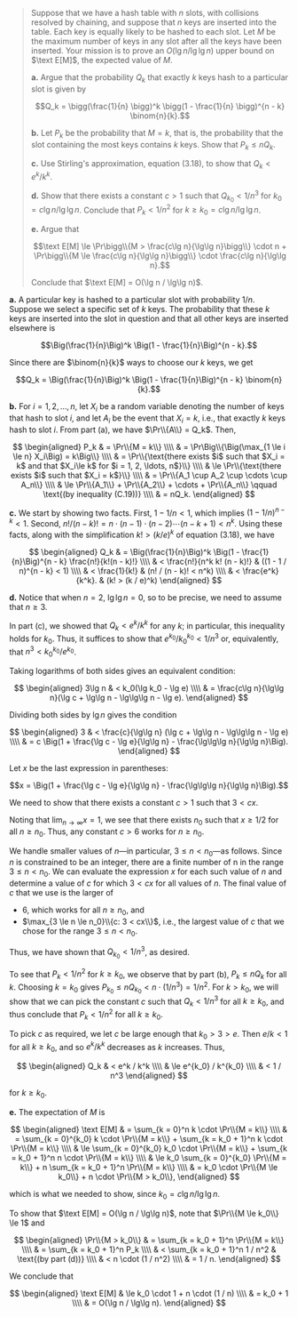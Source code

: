 > Suppose that we have a hash table with $n$ slots, with collisions resolved by chaining, and suppose that $n$ keys are inserted into the table. Each key is equally likely to be hashed to each slot. Let $M$ be the maximum number of keys in any slot after all the keys have been inserted. Your mission is to prove an $O(\lg n / \lg\lg n)$ upper bound on $\text E[M]$, the expected value of $M$.
>
> **a.** Argue that the probability $Q_k$ that exactly $k$ keys hash to a particular slot is given by
>
> $$Q_k = \bigg(\frac{1}{n} \bigg)^k \bigg(1 - \frac{1}{n} \bigg)^{n - k} \binom{n}{k}.$$
>
> **b.** Let $P_k$ be the probability that $M = k$, that is, the probability that the slot containing the most keys contains $k$ keys. Show that $P_k \le n Q_k$.
>
> **c.** Use Stirling's approximation, equation $\text{(3.18)}$, to show that $Q_k < e^k / k^k$.
>
> **d.** Show that there exists a constant $c > 1$ such that $Q_{k_0} < 1 / n^3$ for $k_0 = c\lg n / \lg\lg n$. Conclude that $P_k < 1 / n^2$ for $k \ge k_0 = c\lg n / \lg\lg n$.
>
> **e.** Argue that
>
> $$\text E[M] \le \Pr\bigg\\{M > \frac{c\lg n}{\lg\lg n}\bigg\\} \cdot n + \Pr\bigg\\{M \le \frac{c\lg n}{\lg\lg n}\bigg\\} \cdot \frac{c\lg n}{\lg\lg n}.$$
>
> Conclude that $\text E[M] = O(\lg n / \lg\lg n)$.

**a.** A particular key is hashed to a particular slot with probability $1 / n$. Suppose we select a specific set of $k$ keys. The probability that these $k$ keys are inserted into the slot in question and that all other keys are inserted elsewhere is

$$\Big(\frac{1}{n}\Big)^k \Big(1 - \frac{1}{n}\Big)^{n - k}.$$

Since there are $\binom{n}{k}$ ways to choose our $k$ keys, we get

$$Q_k = \Big(\frac{1}{n}\Big)^k \Big(1 - \frac{1}{n}\Big)^{n - k} \binom{n}{k}.$$

**b.** For $i = 1, 2, \ldots, n$, let $X_i$ be a random variable denoting the number of keys that hash to slot $i$, and let $A_i$ be the event that $X_i = k$, i.e., that exactly $k$ keys hash to slot $i$. From part (a), we have $\Pr\\{A\\} = Q_k$. Then,

$$
\begin{aligned}
P_k & =   \Pr\\{M = k\\} \\\\
    & =   \Pr\Big\\{\Big(\max_{1 \le i \le n} X_i\Big) = k\Big\\} \\\\
    & =   \Pr\\{\text{there exists $i$ such that $X_i = k$ and that $X_i\le k$ for $i = 1, 2, \ldots, n$}\\} \\\\
    & \le \Pr\\{\text{there exists $i$ such that $X_i = k$}\\} \\\\
    & =   \Pr\\{A_1 \cup A_2 \cup \cdots \cup A_n\\} \\\\
    & \le \Pr\\{A_1\\} + \Pr\\{A_2\\} + \cdots + \Pr\\{A_n\\} \qquad \text{(by inequality (C.19))} \\\\
    & =   nQ_k.
\end{aligned}
$$

**c.** We start by showing two facts. First, $1 - 1 / n < 1$, which implies $(1 - 1 / n)^{n - k} < 1$. Second, $n! / (n - k)! = n \cdot (n - 1) \cdot (n - 2) \cdots (n - k + 1) < n^k$. Using these facts, along with the simplification $k! > (k / e)^k$ of equation $\text{(3.18)}$, we have

$$
\begin{aligned}
Q_k & = \Big(\frac{1}{n}\Big)^k \Big(1 - \frac{1}{n}\Big)^{n - k} \frac{n!}{k!(n - k)!} \\\\
    & < \frac{n!}{n^k k! (n - k)!} & ((1 - 1 / n)^{n - k} < 1) \\\\
    & < \frac{1}{k!}               & (n! / (n - k)! < n^k) \\\\
    & < \frac{e^k}{k^k}.           & (k! > (k / e)^k)
\end{aligned}
$$

**d.** Notice that when $n = 2$, $\lg\lg n = 0$, so to be precise, we need to assume that $n \ge 3$.

In part \(c\), we showed that $Q_k < e^k / k^k$ for any $k$; in particular, this inequality holds for $k_0$. Thus, it suffices to show that $e^{k_0} / k_0^{k_0} < 1 / n^3$ or, equivalently, that $n^3 < k_0^{k_0} / e^{k_0}$.

Taking logarithms of both sides gives an equivalent condition:

$$
\begin{aligned}
3\lg n & < k_0(\lg k_0 - \lg e) \\\\
       & = \frac{c\lg n}{\lg\lg n}(\lg c + \lg\lg n - \lg\lg\lg n - \lg e).
\end{aligned}
$$

Dividing both sides by $\lg n$ gives the condition

$$
\begin{aligned}
3 & < \frac{c}{\lg\lg n} (\lg c + \lg\lg n - \lg\lg\lg n - \lg e) \\\\
  & = c \Big(1 + \frac{\lg c - \lg e}{\lg\lg n} - \frac{\lg\lg\lg n}{\lg\lg n}\Big).
\end{aligned}
$$

Let $x$ be the last expression in parentheses:

$$x = \Big(1 + \frac{\lg c - \lg e}{\lg\lg n} - \frac{\lg\lg\lg n}{\lg\lg n}\Big).$$

We need to show that there exists a constant $c > 1$ such that $3 < cx$.

Noting that $\lim_{n \to \infty} x = 1$, we see that there exists $n_0$ such that $x \ge 1 / 2$ for all $n \ge n_0$. Thus, any constant $c > 6$ works for $n \ge n_0$.

We handle smaller values of $n$—in particular, $3 \le n < n_0$—as follows. Since $n$ is constrained to be an integer, there are a finite number of n in the range $3 \le n < n_0$. We can evaluate the expression $x$ for each such value of $n$ and determine a value of $c$ for which $3 < cx$ for all values of $n$. The final value of $c$ that we use is the larger of

- $6$, which works for all $n \ge n_0$, and 
- $\max_{3 \le n \le n_0}\\{c: 3 < cx\\}$, i.e., the largest value of $c$ that we chose for the range $3 \le n < n_0$.

Thus, we have shown that $Q_{k_0} < 1 / n^3$, as desired.

To see that $P_k < 1 / n^2$ for $k \ge k_0$, we observe that by part (b), $P_k \le nQ_k$ for all $k$. Choosing $k = k_0$ gives $P_{k_0} \le nQ_{k_0} < n \cdot (1 / n^3) = 1 / n^2$. For $k > k_0$, we will show that we can pick the constant $c$ such that $Q_k < 1 / n^3$ for all $k \ge k_0$, and thus conclude that $P_k < 1 / n^2$ for all $k \ge k_0$.

To pick $c$ as required, we let $c$ be large enough that $k_0 > 3 > e$. Then $e / k < 1$ for all $k \ge k_0$, and so $e^k / k^k$ decreases as $k$ increases. Thus,

$$
\begin{aligned}
Q_k & <   e^k / k^k \\\\
    & \le e^{k_0} / k^{k_0} \\\\
    & <   1 / n^3 
\end{aligned}
$$

for $k \ge k_0$.

**e.** The expectation of $M$ is

$$
\begin{aligned}
\text E[M] & =   \sum_{k = 0}^n k \cdot \Pr\\{M = k\\} \\\\
           & =   \sum_{k = 0}^{k_0} k \cdot \Pr\\{M = k\\} + \sum_{k = k_0 + 1}^n k \cdot \Pr\\{M = k\\} \\\\
           & \le \sum_{k = 0}^{k_0} k_0 \cdot \Pr\\{M = k\\} + \sum_{k = k_0 + 1}^n n \cdot \Pr\\{M = k\\} \\\\
           & \le k_0 \sum_{k = 0}^{k_0} \Pr\\{M = k\\} + n \sum_{k = k_0 + 1}^n \Pr\\{M = k\\} \\\\
           & =   k_0 \cdot \Pr\\{M \le k_0\\} + n \cdot \Pr\\{M > k_0\\},
\end{aligned}
$$

which is what we needed to show, since $k_0 = c \lg n / \lg\lg n$.

To show that $\text E[M] = O(\lg n / \lg\lg n)$, note that $\Pr\\{M \le k_0\\} \le 1$ and

$$
\begin{aligned}
\Pr\\{M > k_0\\} & = \sum_{k = k_0 + 1}^n \Pr\\{M = k\\} \\\\
               & = \sum_{k = k_0 + 1}^n P_k \\\\
               & < \sum_{k = k_0 + 1}^n 1 / n^2 & \text{(by part (d))} \\\\
               & < n \cdot (1 / n^2) \\\\
               & = 1 / n.
\end{aligned}
$$

We conclude that

$$
\begin{aligned}
\text E[M] & \le k_0 \cdot 1 + n \cdot (1 / n) \\\\
           & =   k_0 + 1 \\\\
           & =   O(\lg n / \lg\lg n).
\end{aligned}
$$
